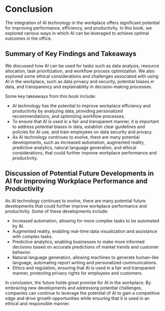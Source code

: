 Conclusion
==========

The integration of AI technology in the workplace offers significant potential for improving performance, efficiency, and productivity. In this book, we explored various ways in which AI can be leveraged to achieve optimal outcomes in the office.

Summary of Key Findings and Takeaways
-------------------------------------

We discussed how AI can be used for tasks such as data analysis, resource allocation, task prioritization, and workflow process optimization. We also explored some ethical considerations and challenges associated with using AI in the workplace, such as data privacy and security, potential biases in data, and transparency and explainability in decision-making processes.

Some key takeaways from this book include:

* AI technology has the potential to improve workplace efficiency and productivity by analyzing data, providing personalized recommendations, and optimizing workflow processes.
* To ensure that AI is used in a fair and transparent manner, it is important to address potential biases in data, establish clear guidelines and policies for AI use, and train employees on data security and privacy.
* As AI technology continues to evolve, there are many potential developments, such as increased automation, augmented reality, predictive analytics, natural language generation, and ethical considerations, that could further improve workplace performance and productivity.

Discussion of Potential Future Developments in AI for Improving Workplace Performance and Productivity
------------------------------------------------------------------------------------------------------

As AI technology continues to evolve, there are many potential future developments that could further improve workplace performance and productivity. Some of these developments include:

* Increased automation, allowing for more complex tasks to be automated by AI.
* Augmented reality, enabling real-time data visualization and assistance with complex tasks.
* Predictive analytics, enabling businesses to make more informed decisions based on accurate predictions of market trends and customer behavior.
* Natural language generation, allowing machines to generate human-like language, automating report writing and personalized communications.
* Ethics and regulation, ensuring that AI is used in a fair and transparent manner, protecting privacy rights for employees and customers.

In conclusion, the future holds great promise for AI in the workplace. By embracing new developments and addressing potential challenges, companies can continue to leverage the potential of AI to gain a competitive edge and drive growth opportunities while ensuring that it is used in an ethical and responsible manner.
